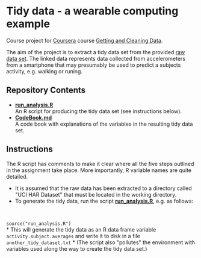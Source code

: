# Tidy data - a wearable computing example
Course project for [Coursera](https://www.coursera.org) course [Getting and Cleaning Data](https://www.coursera.org/course/getdata).

The aim of the project is to extract a tidy data set from the provided [raw data set](https://d396qusza40orc.cloudfront.net/getdata%2Fprojectfiles%2FUCI%20HAR%20Dataset.zip). The linked data represents data collected from accelerometers from a smartphone that may presumably be used to predict a subjects activity, e.g. walking or runing.

## Repository Contents

* [__run_analysis.R__](https://github.com/MikaelCall/coursera-getdata-project/blob/master/run_analysis.R)<br>An R script for producing the tidy data set (see instructions below).
* [__CodeBook.md__](https://github.com/MikaelCall/coursera-getdata-project/blob/master/CodeBook.md)<br>A code book with explanations of the variables in the resulting tidy data set.

## Instructions

The R script has comments to make it clear where all the five steps outlined in the assignment take place. More importantly, R variable names are quite detailed.

* It is assumed that the raw data has been extracted to a directory called "UCI HAR Dataset" that must be located in the working directory.
* To generate the tidy data, run the script [__run_analysis.R__](https://github.com/MikaelCall/coursera-getdata-project/blob/master/run_analysis.R), e.g. as follows:
<br>
<code>
source("run_analysis.R")
</code>
* This will generate the tidy data as an R data frame variable <code>activity.subject.averages</code> and write it to disk in a file <code>another_tidy_dataset.txt</code>
* (The script also "pollutes" the environment with variables used along the way to create the tidy data set.)
